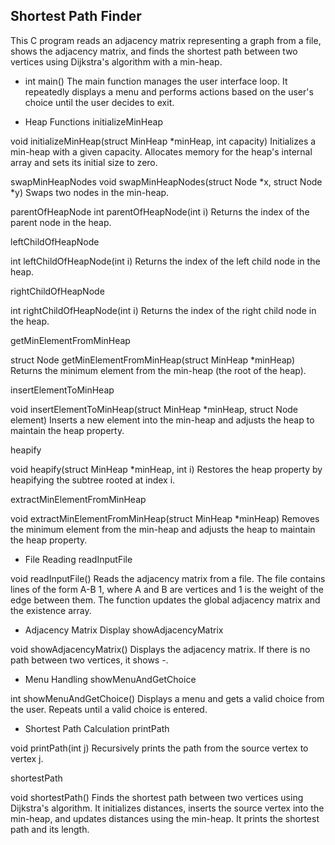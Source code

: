 ## Shortest Path Finder

This C program reads an adjacency matrix representing a graph from a file, shows the adjacency matrix, and finds the shortest path between two vertices using Dijkstra's algorithm with a min-heap.

- int main()
The main function manages the user interface loop. It repeatedly displays a menu and performs actions based on the user's choice until the user decides to exit.

- Heap Functions
initializeMinHeap

void initializeMinHeap(struct MinHeap *minHeap, int capacity)
Initializes a min-heap with a given capacity. Allocates memory for the heap's internal array and sets its initial size to zero.

swapMinHeapNodes
void swapMinHeapNodes(struct Node *x, struct Node *y)
Swaps two nodes in the min-heap.

parentOfHeapNode
int parentOfHeapNode(int i)
Returns the index of the parent node in the heap.

leftChildOfHeapNode

int leftChildOfHeapNode(int i)
Returns the index of the left child node in the heap.

rightChildOfHeapNode

int rightChildOfHeapNode(int i)
Returns the index of the right child node in the heap.

getMinElementFromMinHeap

struct Node getMinElementFromMinHeap(struct MinHeap *minHeap)
Returns the minimum element from the min-heap (the root of the heap).

insertElementToMinHeap

void insertElementToMinHeap(struct MinHeap *minHeap, struct Node element)
Inserts a new element into the min-heap and adjusts the heap to maintain the heap property.

heapify

void heapify(struct MinHeap *minHeap, int i)
Restores the heap property by heapifying the subtree rooted at index i.

extractMinElementFromMinHeap

void extractMinElementFromMinHeap(struct MinHeap *minHeap)
Removes the minimum element from the min-heap and adjusts the heap to maintain the heap property.

- File Reading
readInputFile

void readInputFile()
Reads the adjacency matrix from a file. The file contains lines of the form A-B 1, where A and B are vertices and 1 is the weight of the edge between them. The function updates the global adjacency matrix and the existence array.

- Adjacency Matrix Display
showAdjacencyMatrix

void showAdjacencyMatrix()
Displays the adjacency matrix. If there is no path between two vertices, it shows -.

- Menu Handling
showMenuAndGetChoice

int showMenuAndGetChoice()
Displays a menu and gets a valid choice from the user. Repeats until a valid choice is entered.

- Shortest Path Calculation
printPath

void printPath(int j)
Recursively prints the path from the source vertex to vertex j.

shortestPath

void shortestPath()
Finds the shortest path between two vertices using Dijkstra's algorithm. It initializes distances, inserts the source vertex into the min-heap, and updates distances using the min-heap. It prints the shortest path and its length.
